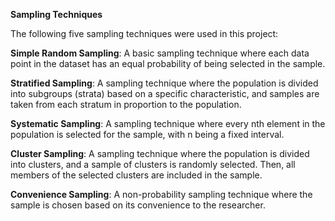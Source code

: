 **Sampling Techniques**

The following five sampling techniques were used in this project:

**Simple Random Sampling**: A basic sampling technique where each data point in the dataset has an equal probability of being selected in the sample.

**Stratified Sampling**: A sampling technique where the population is divided into subgroups (strata) based on a specific characteristic, and samples are taken from each stratum in proportion to the population.

**Systematic Sampling**: A sampling technique where every nth element in the population is selected for the sample, with n being a fixed interval.

**Cluster Sampling**: A sampling technique where the population is divided into clusters, and a sample of clusters is randomly selected. Then, all members of the selected clusters are included in the sample.

**Convenience Sampling**: A non-probability sampling technique where the sample is chosen based on its convenience to the researcher.

